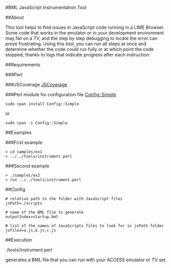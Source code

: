 #BML JavaScript Instrumentation Tool

##About

This tool helps to find issues in JavaScript code running in a LIME Browser.
Some code that works in the emulator or in your development environment may
fail on a TV, and the step by step debugging to locate the error can prove
frustrating. Using this tool, you can run all steps at once and determine
whether the code could run fully or at which point the code stopped, thanks
to logs that indicate progress after each instruction.

##Requirements

###Perl

###JSCoverage
[JSCoverage](http://siliconforks.com/jscoverage/) 

###Perl module for configuration file
[Config::Simple](http://search.cpan.org/~sherzodr/Config-Simple-4.59/Simple.pm#SIMPLE_CONFIGURATION_FILE/) 

    sudo cpan install Config::Simple
or

    sudo cpan -i Config::Simple

##Examples

###First example

    > cd samples/ex1
    > ../../tools/instrument.perl

###Second example

    > ./samples/ex2
    > run ../../tools/instrument.perl

##Config

    # relative path to the folder with JavaScript files
    jsPath=./scripts

    # name of the BML file to generate
    outputIndex=startup.bml

    # list of the names of JavaScripts files to look for in jsPath folder
    jsFiles=a.js,b.js,c.js

##Execution

./tools/instrument.perl

generates a BML file that you can run with your ACCESS emulator or TV set.

